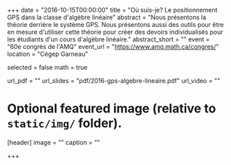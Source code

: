 +++
date = "2016-10-15T00:00:00"
title = "Où suis-je? Le positionnement GPS dans la classe d'algèbre linéaire"
abstract = "Nous présentons la théorie derrière le système GPS. Nous présentons aussi des outils pour être en mesure d'utiliser cette théorie pour créer des devoirs individualisés pour les étudiants d'un cours d'algèbre linéaire."
abstract_short = ""
event = "60e congrès de l'AMQ"
event_url = "https://www.amq.math.ca/congres/"
location = "Cégep Garneau"

selected = false
math = true

url_pdf = ""
url_slides = "pdf/2016-gps-algebre-lineaire.pdf"
url_video = ""

# Optional featured image (relative to `static/img/` folder).
[header]
image = ""
caption = ""

+++
